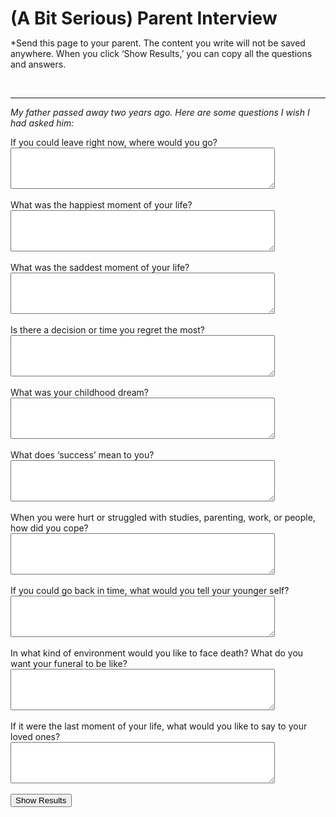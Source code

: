 ---
---
<!DOCTYPE html>
<html lang="en">
<head>
    <h1>(A Bit Serious) Parent Interview</h1>
    <p> *Send this page to your parent. The content you write will not be saved anywhere. When you click ‘Show Results,’ you can copy all the questions and answers.</p>
    <br><hr>
    <p><em>My father passed away two years ago. Here are some questions I wish I had asked him:</em></p>
    <style>
        .hidden {
            display: none;
        }
        .result {
            margin-top: 20px;
        }
        .copy-button {
            margin-top: 10px;
        }
        small {
            font-size: 12px;
        }
        h1 {
            margin-bottom: 0em;
        }
        textarea {
            font-family: 'Clover', monospace;
        }
    </style>
</head>
<body>
    <form id="interviewForm">
        <label for="q1">If you could leave right now, where would you go?</label><br>
        <textarea id="q1" name="q1" rows="4" cols="50"></textarea><br><br>
        <label for="q2">What was the happiest moment of your life?</label><br>
        <textarea id="q2" name="q2" rows="4" cols="50"></textarea><br><br>
        <label for="q3">What was the saddest moment of your life?</label><br>
        <textarea id="q3" name="q3" rows="4" cols="50"></textarea><br><br>
        <label for="q4">Is there a decision or time you regret the most?</label><br>
        <textarea id="q4" name="q4" rows="4" cols="50"></textarea><br><br>
        <label for="q5">What was your childhood dream?</label><br>
        <textarea id="q5" name="q5" rows="4" cols="50"></textarea><br><br>
        <label for="q6">What does ‘success’ mean to you?</label><br>
        <textarea id="q6" name="q6" rows="4" cols="50"></textarea><br><br>
        <label for="q7">When you were hurt or struggled with studies, parenting, work, or people, how did you cope?</label><br>
        <textarea id="q7" name="q7" rows="4" cols="50"></textarea><br><br>
        <label for="q8">If you could go back in time, what would you tell your younger self?</label><br>
        <textarea id="q8" name="q8" rows="4" cols="50"></textarea><br><br>
        <label for="q9">In what kind of environment would you like to face death? What do you want your funeral to be like?</label><br>
        <textarea id="q9" name="q9" rows="4" cols="50"></textarea><br><br>
        <label for="q10">If it were the last moment of your life, what would you like to say to your loved ones?</label><br>
        <textarea id="q10" name="q10" rows="4" cols="50"></textarea><br><br>
        <button type="button" onclick="showResults()">Show Results</button>
    </form>

<div id="results" class="hidden">
        <h2>Questions & Answers</h2>
        <div id="answers"></div>
        <button class="copy-button" onclick="copyResults()">Copy All</button>
</div>

<script>
        function showResults() {
            var form = document.getElementById('interviewForm');
            var resultsDiv = document.getElementById('results');
            var answersDiv = document.getElementById('answers');
            var formData = new FormData(form);
            var resultHTML = '';

            var questions = {
                q1: "If you could leave right now, where would you go?",
                q2: "What was the happiest moment of your life?",
                q3: "What was the saddest moment of your life?",
                q4: "Is there a decision or time you regret the most?",
                q5: "What was your childhood dream?",
                q6: "What does ‘success’ mean to you?",
                q7: "When you were hurt or struggled with studies, parenting, work, or people, how did you cope?",
                q8: "If you could go back in time, what would you tell your younger self?",
                q9: "In what kind of environment would you like to face death? What do you want your funeral to be like?",
                q10: "If it were the last moment of your life, what would you like to say to your loved ones?"
            };

            formData.forEach(function(value, key) {
                resultHTML += '<p><strong>' + questions[key] + ':</strong><br> ' + value + '</p>';
            });

            answersDiv.innerHTML = resultHTML;
            resultsDiv.classList.remove('hidden');
        }

        function copyResults() {
            var range = document.createRange();
            range.selectNode(document.getElementById('answers'));
            window.getSelection().removeAllRanges(); // clear current selection
            window.getSelection().addRange(range); // to select text
            document.execCommand("copy");
            window.getSelection().removeAllRanges(); // to deselect
            alert('Copied! Share with your loved ones.♥');
        }
    </script>
</body>
</html>
